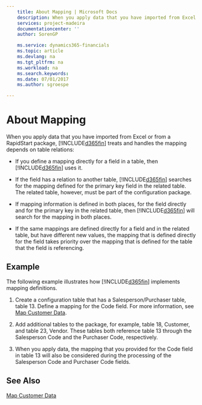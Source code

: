 ```yaml
---
    title: About Mapping | Microsoft Docs
    description: When you apply data that you have imported from Excel or from a RapidStart package, Business Central treats and handles the mapping depends on table relations:
    services: project-madeira
    documentationcenter: ''
    author: SorenGP

    ms.service: dynamics365-financials
    ms.topic: article
    ms.devlang: na
    ms.tgt_pltfrm: na
    ms.workload: na
    ms.search.keywords:
    ms.date: 07/01/2017
    ms.author: sgroespe

---
```

# About Mapping
When you apply data that you have imported from Excel or from a RapidStart package, [!INCLUDE[d365fin](includes/d365fin_md.md)] treats and handles the mapping depends on table relations:  

-   If you define a mapping directly for a field in a table, then [!INCLUDE[d365fin](includes/d365fin_md.md)] uses it.  

-   If the field has a relation to another table, [!INCLUDE[d365fin](includes/d365fin_md.md)] searches for the mapping defined for the primary key field in the related table. The related table, however, must be part of the configuration package.  

-   If mapping information is defined in both places, for the field directly and for the primary key in the related table, then [!INCLUDE[d365fin](includes/d365fin_md.md)] will search for the mapping in both places.  

-   If the same mappings are defined directly for a field and in the related table, but have different new values, the mapping that is defined directly for the field takes priority over the mapping that is defined for the table that the field is referencing.  

## Example  
 The following example illustrates how [!INCLUDE[d365fin](includes/d365fin_md.md)] implements mapping definitions.  

1.  Create a configuration table that has a Salesperson/Purchaser table, table 13. Define a mapping for the Code field. For more information, see [Map Customer Data](admin-how-to-map-customer-data.md).  

2.  Add additional tables to the package, for example, table 18, Customer, and table 23, Vendor. These tables both reference table 13 through the Salesperson Code and the Purchaser Code, respectively.  

3.  When you apply data, the mapping that you provided for the Code field in table 13 will also be considered during the processing of the Salesperson Code and Purchaser Code fields.  

## See Also  
 [Map Customer Data](admin-how-to-map-customer-data.md)
